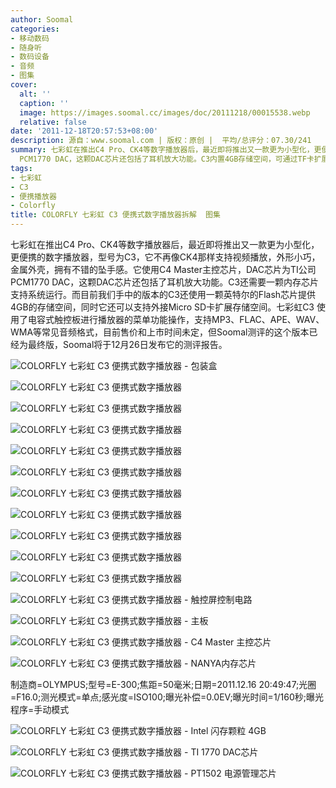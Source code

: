 ```yaml
---
author: Soomal
categories:
- 移动数码
- 随身听
- 数码设备
- 音频
- 图集
cover:
  alt: ''
  caption: ''
  image: https://images.soomal.cc/images/doc/20111218/00015538.webp
  relative: false
date: '2011-12-18T20:57:53+08:00'
description: 源自：www.soomal.com | 版权：原创 |  平均/总评分：07.30/241
summary: 七彩虹在推出C4 Pro、CK4等数字播放器后，最近即将推出又一款更为小型化，更便携的数字播放器，型号为C3。它使用C4 Master主控芯片，DAC芯片为TI公司
  PCM1770 DAC，这颗DAC芯片还包括了耳机放大功能。C3内置4GB存储空间，可通过TF卡扩展，支持MP3、FLAC、APE等音频格式，目前售价和上市时间未定……
tags:
- 七彩虹
- C3
- 便携播放器
- Colorfly
title: COLORFLY 七彩虹 C3 便携式数字播放器拆解  图集
---
```


七彩虹在推出C4 Pro、CK4等数字播放器后，最近即将推出又一款更为小型化，更便携的数字播放器，型号为C3，它不再像CK4那样支持视频播放，外形小巧，金属外壳，拥有不错的坠手感。它使用C4 Master主控芯片，DAC芯片为TI公司 PCM1770 DAC，这颗DAC芯片还包括了耳机放大功能。C3还需要一颗内存芯片支持系统运行。而目前我们手中的版本的C3还使用一颗英特尔的Flash芯片提供4GB的存储空间，同时它还可以支持外接Micro SD卡扩展存储空间。七彩虹C3 使用了电容式触控板进行播放器的菜单功能操作，支持MP3、FLAC、APE、WAV、WMA等常见音频格式，目前售价和上市时间未定，但Soomal测评的这个版本已经为最终版，Soomal将于12月26日发布它的测评报告。

![COLORFLY 七彩虹 C3 便携式数字播放器 - 包装盒](https://images.soomal.cc/images/doc/20111218/00015537.webp)




![COLORFLY 七彩虹 C3 便携式数字播放器](https://images.soomal.cc/images/doc/20111218/00015538.webp)




![COLORFLY 七彩虹 C3 便携式数字播放器](https://images.soomal.cc/images/doc/20111218/00015539.webp)




![COLORFLY 七彩虹 C3 便携式数字播放器](https://images.soomal.cc/images/doc/20111218/00015540.webp)




![COLORFLY 七彩虹 C3 便携式数字播放器](https://images.soomal.cc/images/doc/20111218/00015541.webp)




![COLORFLY 七彩虹 C3 便携式数字播放器](https://images.soomal.cc/images/doc/20111218/00015542.webp)




![COLORFLY 七彩虹 C3 便携式数字播放器](https://images.soomal.cc/images/doc/20111218/00015543.webp)




![COLORFLY 七彩虹 C3 便携式数字播放器](https://images.soomal.cc/images/doc/20111218/00015544.webp)




![COLORFLY 七彩虹 C3 便携式数字播放器](https://images.soomal.cc/images/doc/20111218/00015545.webp)




![COLORFLY 七彩虹 C3 便携式数字播放器](https://images.soomal.cc/images/doc/20111218/00015546.webp)




![COLORFLY 七彩虹 C3 便携式数字播放器](https://images.soomal.cc/images/doc/20111218/00015547.webp)




![COLORFLY 七彩虹 C3 便携式数字播放器 - 触控屏控制电路](https://images.soomal.cc/images/doc/20111218/00015548.webp)




![COLORFLY 七彩虹 C3 便携式数字播放器 - 主板](https://images.soomal.cc/images/doc/20111218/00015549.webp)




![COLORFLY 七彩虹 C3 便携式数字播放器 - C4 Master 主控芯片](https://images.soomal.cc/images/doc/20111218/00015550.webp)




![COLORFLY 七彩虹 C3 便携式数字播放器 - NANYA内存芯片](https://images.soomal.cc/images/doc/20111218/00015551.webp)

制造商=OLYMPUS;型号=E-300;焦距=50毫米;日期=2011.12.16 20:49:47;光圈=F16.0;测光模式=单点;感光度=ISO100;曝光补偿=0.0EV;曝光时间=1/160秒;曝光程序=手动模式


![COLORFLY 七彩虹 C3 便携式数字播放器 - Intel 闪存颗粒 4GB](https://images.soomal.cc/images/doc/20111218/00015552.webp)




![COLORFLY 七彩虹 C3 便携式数字播放器 - TI 1770 DAC芯片](https://images.soomal.cc/images/doc/20111218/00015553.webp)




![COLORFLY 七彩虹 C3 便携式数字播放器 - PT1502 电源管理芯片](https://images.soomal.cc/images/doc/20111218/00015554.webp)